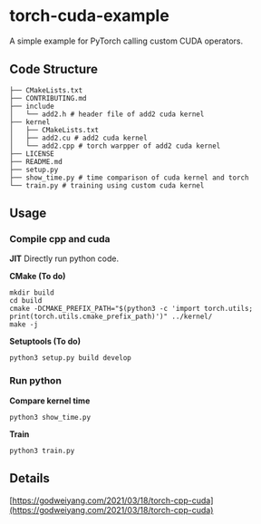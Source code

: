 # torch-cuda-example
A simple example for PyTorch calling custom CUDA operators.

## Code Structure
```shell
├── CMakeLists.txt
├── CONTRIBUTING.md 
├── include
│   └── add2.h # header file of add2 cuda kernel
├── kernel
│   ├── CMakeLists.txt
│   ├── add2.cu # add2 cuda kernel
│   └── add2.cpp # torch warpper of add2 cuda kernel
├── LICENSE
├── README.md
├── setup.py
├── show_time.py # time comparison of cuda kernel and torch
└── train.py # training using custom cuda kernel
```

## Usage
### Compile cpp and cuda
**JIT**
Directly run python code.

**CMake (To do)**
```shell
mkdir build
cd build
cmake -DCMAKE_PREFIX_PATH="$(python3 -c 'import torch.utils; print(torch.utils.cmake_prefix_path)')" ../kernel/
make -j
```

**Setuptools (To do)**
```shell
python3 setup.py build develop
```

### Run python
**Compare kernel time**
```shell
python3 show_time.py
```

**Train**
```shell
python3 train.py
```

## Details
[https://godweiyang.com/2021/03/18/torch-cpp-cuda](https://godweiyang.com/2021/03/18/torch-cpp-cuda)